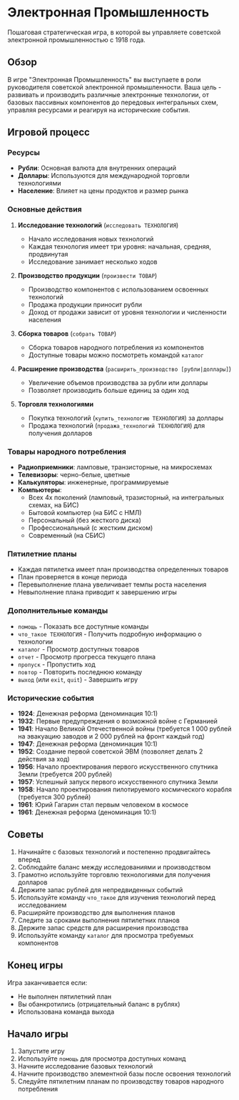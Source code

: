 # Электронная Промышленность

Пошаговая стратегическая игра, в которой вы управляете советской электронной промышленностью с 1918 года.

## Обзор

В игре "Электронная Промышленность" вы выступаете в роли руководителя советской электронной промышленности. Ваша цель - развивать и производить различные электронные технологии, от базовых пассивных компонентов до передовых интегральных схем, управляя ресурсами и реагируя на исторические события.

## Игровой процесс

### Ресурсы
- **Рубли**: Основная валюта для внутренних операций
- **Доллары**: Используются для международной торговли технологиями
- **Население**: Влияет на цены продуктов и размер рынка

### Основные действия
1. **Исследование технологий** (`исследовать ТЕХНОЛОГИЯ`)
   - Начало исследования новых технологий
   - Каждая технология имеет три уровня: начальная, средняя, продвинутая
   - Исследование занимает несколько ходов

2. **Производство продукции** (`произвести ТОВАР`)
   - Производство компонентов с использованием освоенных технологий
   - Продажа продукции приносит рубли
   - Доход от продажи зависит от уровня технологии и численности населения

3. **Сборка товаров** (`собрать ТОВАР`)
   - Сборка товаров народного потребления из компонентов
   - Доступные товары можно посмотреть командой `каталог`

4. **Расширение производства** (`расширить_производство [рубли|доллары]`)
   - Увеличение объемов производства за рубли или доллары
   - Позволяет производить больше единиц за один ход

5. **Торговля технологиями**
   - Покупка технологий (`купить_технологию ТЕХНОЛОГИЯ`) за доллары
   - Продажа технологий (`продажа_технологий ТЕХНОЛОГИЯ`) для получения долларов

### Товары народного потребления
- **Радиоприемники**: ламповые, транзисторные, на микросхемах
- **Телевизоры**: черно-белые, цветные
- **Калькуляторы**: инженерные, программируемые
- **Компьютеры**:
  - Всех 4х поколений (ламповый, тразисторный, на интегральных схемах, на БИС)
  - Бытовой компьютер (на БИС с НМЛ)
  - Персональный (без жесткого диска)
  - Профессиональный (с жестким диском)
  - Современный (на СБИС)

### Пятилетние планы
- Каждая пятилетка имеет план производства определенных товаров
- План проверяется в конце периода
- Перевыполнение плана увеличивает темпы роста населения
- Невыполнение плана приводит к завершению игры

### Дополнительные команды
- `помощь` - Показать все доступные команды
- `что_такое ТЕХНОЛОГИЯ` - Получить подробную информацию о технологии
- `каталог` - Просмотр доступных товаров
- `отчет` - Просмотр прогресса текущего плана
- `пропуск` - Пропустить ход
- `повтор` - Повторить последнюю команду
- `выход` (или `exit`, `quit`) - Завершить игру

### Исторические события
- **1924**: Денежная реформа (деноминация 10:1)
- **1932**: Первые предупреждения о возможной войне с Германией
- **1941**: Начало Великой Отечественной войны (требуется 1 000 рублей на эвакуацию заводов и 2 000 рублей на фронт каждый год)
- **1947**: Денежная реформа (деноминация 10:1)
- **1952**: Создание первой советской ЭВМ (позволяет делать 2 действия за ход)
- **1956**: Начало проектирования первого искусственного спутника Земли (требуется 200 рублей)
- **1957**: Успешный запуск первого искусственного спутника Земли
- **1958**: Начало проектирования пилотируемого космического корабля (требуется 300 рублей)
- **1961**: Юрий Гагарин стал первым человеком в космосе
- **1961**: Денежная реформа (деноминация 10:1)

## Советы
1. Начинайте с базовых технологий и постепенно продвигайтесь вперед
2. Соблюдайте баланс между исследованиями и производством
3. Грамотно используйте торговлю технологиями для получения долларов
4. Держите запас рублей для непредвиденных событий
5. Используйте команду `что_такое` для изучения технологий перед исследованием
6. Расширяйте производство для выполнения планов
7. Следите за сроками выполнения пятилетних планов
8. Держите запас средств для расширения производства
9. Используйте команду `каталог` для просмотра требуемых компонентов

## Конец игры
Игра заканчивается если:
- Не выполнен пятилетний план
- Вы обанкротились (отрицательный баланс в рублях)
- Использована команда выхода

## Начало игры
1. Запустите игру
2. Используйте `помощь` для просмотра доступных команд
3. Начните исследование базовых технологий
4. Начните производство элементной базы после освоения технологий
5. Следуйте пятилетним планам по производству товаров народного потребления